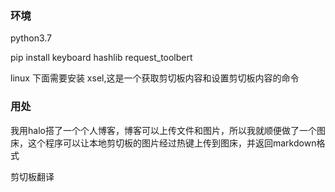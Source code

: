 ### 环境

python3.7

pip install keyboard hashlib request_toolbert

linux 下面需要安装 xsel,这是一个获取剪切板内容和设置剪切板内容的命令
### 用处

我用halo搭了一个个人博客，博客可以上传文件和图片，所以我就顺便做了一个图床，这个程序可以让本地剪切板的图片经过热键上传到图床，并返回markdown格式

剪切板翻译
